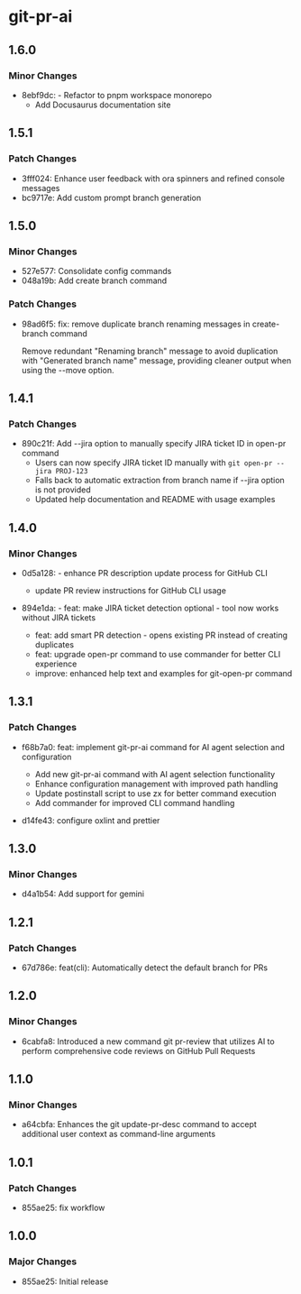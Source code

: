 # git-pr-ai

## 1.6.0

### Minor Changes

- 8ebf9dc: - Refactor to pnpm workspace monorepo
  - Add Docusaurus documentation site

## 1.5.1

### Patch Changes

- 3fff024: Enhance user feedback with ora spinners and refined console messages
- bc9717e: Add custom prompt branch generation

## 1.5.0

### Minor Changes

- 527e577: Consolidate config commands
- 048a19b: Add create branch command

### Patch Changes

- 98ad6f5: fix: remove duplicate branch renaming messages in create-branch command

  Remove redundant "Renaming branch" message to avoid duplication with "Generated branch name" message, providing cleaner output when using the --move option.

## 1.4.1

### Patch Changes

- 890c21f: Add --jira option to manually specify JIRA ticket ID in open-pr command
  - Users can now specify JIRA ticket ID manually with `git open-pr --jira PROJ-123`
  - Falls back to automatic extraction from branch name if --jira option is not provided
  - Updated help documentation and README with usage examples

## 1.4.0

### Minor Changes

- 0d5a128: - enhance PR description update process for GitHub CLI
  - update PR review instructions for GitHub CLI usage

- 894e1da: - feat: make JIRA ticket detection optional - tool now works without JIRA tickets
  - feat: add smart PR detection - opens existing PR instead of creating duplicates
  - feat: upgrade open-pr command to use commander for better CLI experience
  - improve: enhanced help text and examples for git-open-pr command

## 1.3.1

### Patch Changes

- f68b7a0: feat: implement git-pr-ai command for AI agent selection and configuration
  - Add new git-pr-ai command with AI agent selection functionality
  - Enhance configuration management with improved path handling
  - Update postinstall script to use zx for better command execution
  - Add commander for improved CLI command handling

- d14fe43: configure oxlint and prettier

## 1.3.0

### Minor Changes

- d4a1b54: Add support for gemini

## 1.2.1

### Patch Changes

- 67d786e: feat(cli): Automatically detect the default branch for PRs

## 1.2.0

### Minor Changes

- 6cabfa8: Introduced a new command git pr-review that utilizes AI to perform comprehensive code reviews on GitHub Pull Requests

## 1.1.0

### Minor Changes

- a64cbfa: Enhances the git update-pr-desc command to accept additional user context as command-line arguments

## 1.0.1

### Patch Changes

- 855ae25: fix workflow

## 1.0.0

### Major Changes

- 855ae25: Initial release
